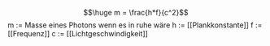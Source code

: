 $$\huge m = \frac{h*f}{c^2}$$
m := Masse eines Photons wenn es in ruhe wäre
h := [[Plankkonstante]]
f := [[Frequenz]]
c := [[Lichtgeschwindigkeit]]